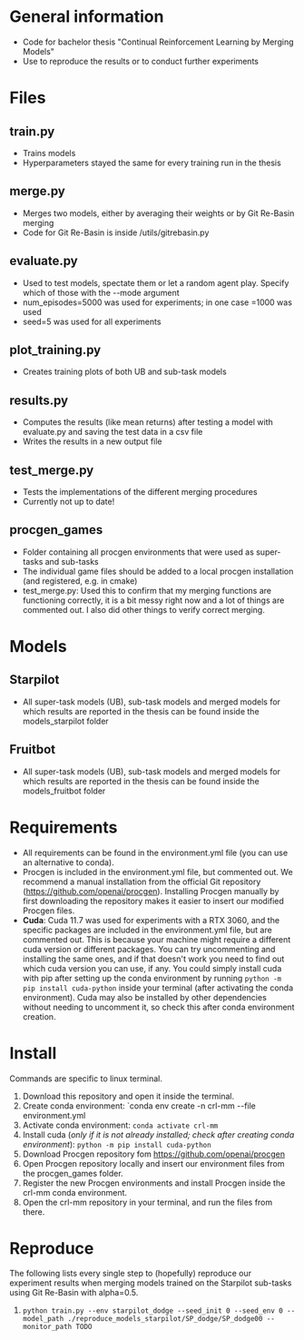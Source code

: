 # General information
- Code for bachelor thesis "Continual Reinforcement Learning by Merging Models"
- Use to reproduce the results or to conduct further experiments

# Files
## train.py
- Trains models
- Hyperparameters stayed the same for every training run in the thesis
## merge.py
- Merges two models, either by averaging their weights or by Git Re-Basin merging
- Code for Git Re-Basin is inside /utils/gitrebasin.py
## evaluate.py
- Used to test models, spectate them or let a random agent play. Specify which of those with the --mode argument
- num_episodes=5000 was used for experiments; in one case =1000 was used
- seed=5 was used for all experiments
## plot_training.py
- Creates training plots of both UB and sub-task models
## results.py
- Computes the results (like mean returns) after testing a model with evaluate.py and saving the test data in a csv file
- Writes the results in a new output file
## test_merge.py
- Tests the implementations of the different merging procedures
- Currently not up to date!
## procgen_games
- Folder containing all procgen environments that were used as super-tasks and sub-tasks
- The individual game files should be added to a local procgen installation (and registered, e.g. in cmake)
- test_merge.py: Used this to confirm that my merging functions are functioning correctly, it is a bit messy right now and a lot of things are commented out. I also did other things to verify correct merging.

# Models
## Starpilot
- All super-task models (UB), sub-task models and merged models for which results are reported in the thesis can be found inside the models_starpilot folder
## Fruitbot
- All super-task models (UB), sub-task models and merged models for which results are reported in the thesis can be found inside the models_fruitbot folder

# Requirements
- All requirements can be found in the environment.yml file (you can use an alternative to conda). 
- Procgen is included in the environment.yml file, but commented out. We recommend a manual installation from the official Git repository (https://github.com/openai/procgen). Installing Procgen manually by first downloading the repository makes it easier to insert our modified Procgen files.
- **Cuda**: Cuda 11.7 was used for experiments with a RTX 3060, and the specific packages are included in the environment.yml file, but are commented out. This is because your machine might require a different cuda version or different packages. You can try uncommenting and installing the same ones, and if that doesn't work you need to find out which cuda version you can use, if any. You could simply install cuda with pip after setting up the conda environment by running `python -m pip install cuda-python` inside your terminal (after activating the conda environment). Cuda may also be installed by other dependencies without needing to uncomment it, so check this after conda environment creation.

# Install
Commands are specific to linux terminal.
1. Download this repository and open it inside the terminal.
2. Create conda environment: `conda env create -n crl-mm --file environment.yml
3. Activate conda environment: `conda activate crl-mm`
4. Install  cuda (*only if it is not already installed; check after creating conda environment*): `python -m pip install cuda-python`
5. Download Procgen repository fom https://github.com/openai/procgen
6. Open Procgen repository locally and insert our environment files from the procgen_games folder.
7. Register the new Procgen environments and install Procgen inside the crl-mm conda environment.
8. Open the crl-mm repository in your terminal, and run the files from there.

# Reproduce
The following lists every single step to (hopefully) reproduce our experiment results when merging models trained on the Starpilot sub-tasks using Git Re-Basin with alpha=0.5.
1. `python train.py --env starpilot_dodge --seed_init 0 --seed_env 0 --model_path ./reproduce_models_starpilot/SP_dodge/SP_dodge00 --monitor_path TODO`
